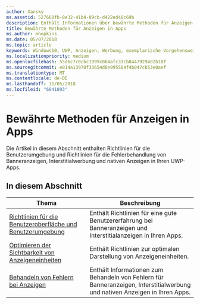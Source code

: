 ```yaml
---
author: Xansky
ms.assetid: 527660fb-8e32-41b4-89cb-d422ed48c69b
description: Enthält Informationen über bewährte Methoden für Anzeigen in Apps, einschließlich der UX-Richtlinien und Fehlerbehandlung.
title: Bewährte Methoden für Anzeigen in Apps
ms.author: mhopkins
ms.date: 05/07/2018
ms.topic: article
keywords: Windows10, UWP, Anzeigen, Werbung, exemplarische Vorgehensweisen
ms.localizationpriority: medium
ms.openlocfilehash: 55d6c7c0cbc1999c0b4afc33cb84479294d2b18f
ms.sourcegitcommit: e814a13978f33654d8e995584f4b047cb53e0aef
ms.translationtype: MT
ms.contentlocale: de-DE
ms.lasthandoff: 11/05/2018
ms.locfileid: "6041893"
---
```

# <a name="best-practices-for-ads-in-apps"></a>Bewährte Methoden für Anzeigen in Apps

Die Artikel in diesem Abschnitt enthalten Richtlinien für die Benutzerumgebung und Richtlinien für die Fehlerbehandlung von Banneranzeigen, Interstitialwerbung und nativen Anzeigen in Ihren UWP-Apps.

## <a name="in-this-section"></a>In diesem Abschnitt

|  Thema    | Beschreibung |               
|----------|-------|
| [Richtlinien für die Benutzeroberfläche und Benutzerumgebung](ui-and-user-experience-guidelines.md) | Enthält Richtlinien für eine gute Benutzererfahrung bei Banneranzeigen und Interstitialanzeigen in Ihren Apps. |
| [Optimieren der Sichtbarkeit von Anzeigeneinheiten](optimize-ad-unit-viewability.md) | Enthält Richtlinien zur optimalen Darstellung von Anzeigeneinheiten. |
| [Behandeln von Fehlern bei Anzeigen](error-handling-with-advertising-libraries.md)     |  Enthält Informationen zum Behandeln von Fehlern für Banneranzeigen, Interstitialwerbung und nativen Anzeigen in Ihren Apps.          |



 

 
